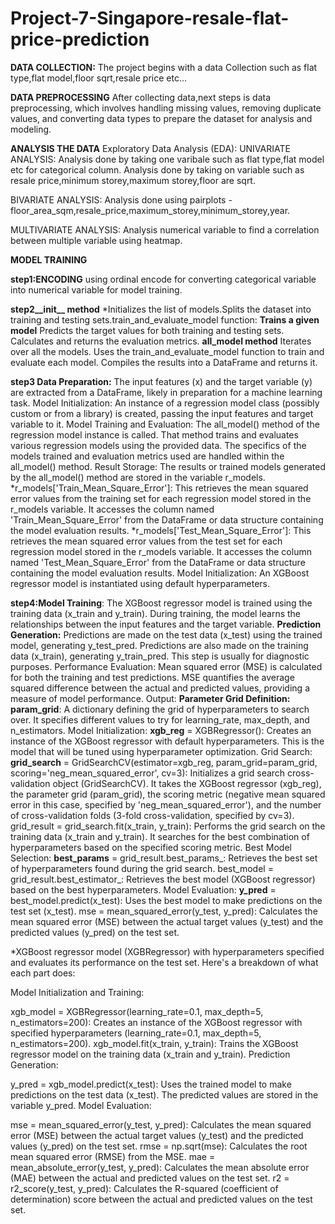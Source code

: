 # Project-7-Singapore-resale-flat-price-prediction

**DATA COLLECTION:**
The project begins with a data Collection such as flat type,flat model,floor sqrt,resale price etc...


**DATA PREPROCESSING**
After collecting data,next steps is data preprocessing, which involves handling missing values, removing duplicate values, and converting data types to prepare the dataset for analysis and modeling.

**ANALYSIS THE DATA**
Exploratory Data Analysis (EDA): 
UNIVARIATE ANALYSIS:
Analysis done by taking one varibale such as flat type,flat model etc for categorical column.
Analysis done by taking on variable such as resale price,minimum storey,maximum storey,floor are sqrt.

BIVARIATE ANALYSIS:
Analysis done using pairplots -floor_area_sqm,resale_price,maximum_storey,minimum_storey,year.

MULTIVARIATE ANALYSIS:
Analysis numerical variable to find a correlation between multiple variable using heatmap.

**MODEL TRAINING**

**step1:**ENCODING****
using ordinal encode for converting categorical variable into numerical variable for model training.

**step2__init__ method**
*Initializes the list of models.Splits the dataset into training and testing sets.train_and_evaluate_model function:
**Trains a given model**
Predicts the target values for both training and testing sets.
Calculates and returns the evaluation metrics.
**all_model method**
Iterates over all the models.
Uses the train_and_evaluate_model function to train and evaluate each model.
Compiles the results into a DataFrame and returns it.

**step3 Data Preparation:**
The input features (x) and the target variable (y) are extracted from a DataFrame, likely in preparation for a machine learning task.
Model Initialization: An instance of a regression model class (possibly custom or from a library) is created, passing the input features and target variable to it.
Model Training and Evaluation: The all_model() method of the regression model instance is called. That method trains and evaluates various regression models using the provided data. The specifics of the models trained and evaluation metrics used are handled within the all_model() method.
Result Storage: The results or trained models generated by the all_model() method are stored in the variable r_models.
*r_models['Train_Mean_Square_Error']: This retrieves the mean squared error values from the training set for each regression model stored in the r_models variable. It accesses the column named 'Train_Mean_Square_Error' from the DataFrame or data structure containing the model evaluation results.
*r_models['Test_Mean_Square_Error']: This retrieves the mean squared error values from the test set for each regression model stored in the r_models variable. It accesses the column named 'Test_Mean_Square_Error' from the DataFrame or data structure containing the model evaluation results.
Model Initialization: An XGBoost regressor model is instantiated using default hyperparameters.

**step4:Model Training**: 
The XGBoost regressor model is trained using the training data (x_train and y_train). During training, the model learns the relationships between the input features and the target variable.
**Prediction Generation:**
Predictions are made on the test data (x_test) using the trained model, generating y_test_pred.
Predictions are also made on the training data (x_train), generating y_train_pred. This step is usually for diagnostic purposes.
Performance Evaluation:
Mean squared error (MSE) is calculated for both the training and test predictions.
MSE quantifies the average squared difference between the actual and predicted values, providing a measure of model performance.
Output:
**Parameter Grid Definition:**
**param_grid**: A dictionary defining the grid of hyperparameters to search over. It specifies different values to try for learning_rate, max_depth, and n_estimators.
Model Initialization:
**xgb_reg** = XGBRegressor(): Creates an instance of the XGBoost regressor with default hyperparameters. This is the model that will be tuned using hyperparameter optimization.
Grid Search:
**grid_search** = GridSearchCV(estimator=xgb_reg, param_grid=param_grid, scoring='neg_mean_squared_error', cv=3): Initializes a grid search cross-validation object (GridSearchCV). It takes the XGBoost regressor (xgb_reg), the parameter grid (param_grid), the scoring metric (negative mean squared error in this case, specified by 'neg_mean_squared_error'), and the number of cross-validation folds (3-fold cross-validation, specified by cv=3).
grid_result = grid_search.fit(x_train, y_train): Performs the grid search on the training data (x_train and y_train). It searches for the best combination of hyperparameters based on the specified scoring metric.
Best Model Selection:
**best_params** = grid_result.best_params_: Retrieves the best set of hyperparameters found during the grid search.
best_model = grid_result.best_estimator_: Retrieves the best model (XGBoost regressor) based on the best hyperparameters.
Model Evaluation:
**y_pred** = best_model.predict(x_test): Uses the best model to make predictions on the test set (x_test).
mse = mean_squared_error(y_test, y_pred): Calculates the mean squared error (MSE) between the actual target values (y_test) and the predicted values (y_pred) on the test set.




*XGBoost regressor model (XGBRegressor) with hyperparameters specified and evaluates its performance on the test set. Here's a breakdown of what each part does:

Model Initialization and Training:

xgb_model = XGBRegressor(learning_rate=0.1, max_depth=5, n_estimators=200): Creates an instance of the XGBoost regressor with specified hyperparameters (learning_rate=0.1, max_depth=5, n_estimators=200).
xgb_model.fit(x_train, y_train): Trains the XGBoost regressor model on the training data (x_train and y_train).
Prediction Generation:

y_pred = xgb_model.predict(x_test): Uses the trained model to make predictions on the test data (x_test). The predicted values are stored in the variable y_pred.
Model Evaluation:

mse = mean_squared_error(y_test, y_pred): Calculates the mean squared error (MSE) between the actual target values (y_test) and the predicted values (y_pred) on the test set.
rmse = np.sqrt(mse): Calculates the root mean squared error (RMSE) from the MSE.
mae = mean_absolute_error(y_test, y_pred): Calculates the mean absolute error (MAE) between the actual and predicted values on the test set.
r2 = r2_score(y_test, y_pred): Calculates the R-squared (coefficient of determination) score between the actual and predicted values on the test set.



